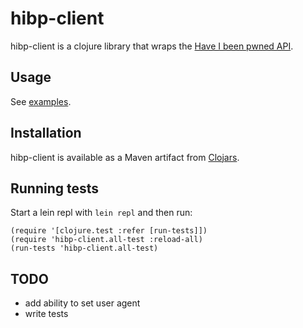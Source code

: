 # hibp-client

hibp-client is a clojure library that wraps the [Have I been pwned API](https://haveibeenpwned.com/API/v2).

## Usage

See [examples](test/hibp_client/examples.clj).

## Installation

hibp-client is available as a Maven artifact from [Clojars](https://clojars.org/hibp-client).

## Running tests
Start a lein repl with `lein repl` and then run:
```
(require '[clojure.test :refer [run-tests]])
(require 'hibp-client.all-test :reload-all)
(run-tests 'hibp-client.all-test)
```
## TODO
 - add ability to set user agent
 - write tests
